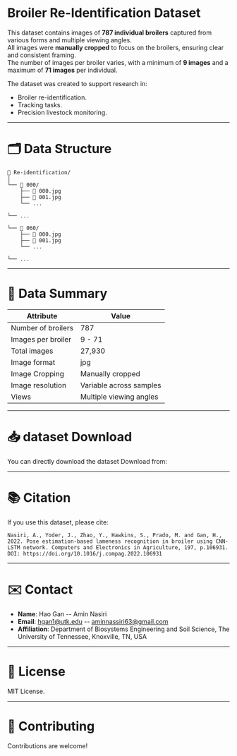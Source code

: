 # Broiler Re-Identification Dataset
This dataset contains images of **787 individual broilers** captured from various forms and multiple viewing angles.  
All images were **manually cropped** to focus on the broilers, ensuring clear and consistent framing.  
The number of images per broiler varies, with a minimum of **9 images** and a maximum of **71 images** per individual.

The dataset was created to support research in:
* Broiler re-identification.
* Tracking tasks.
* Precision livestock monitoring.
---

# 🗂️ Data Structure

```
📁 Re-identification/
│
└── 📁 000/
    ├── 📄 000.jpg
    ├── 📄 001.jpg
    └── ...

└── ...

└── 📁 060/
    ├── 📄 000.jpg
    ├── 📄 001.jpg
    └── ...

└── ...
```
---

# 📑 Data Summary
| Attribute            | Value                   |
| -------------------- | ------------------------|
| Number of broilers   | 787                     |
| Images per broiler   | 9 - 71                  |
| Total images         | 27,930                  |
| Image format         | jpg                     |
| Image Cropping       | Manually cropped        |
| Image resolution     | Variable across samples |
| Views                | Multiple viewing angles |

---

# 📥 dataset Download
You can directly download the dataset Download from:

---

# 📚 Citation
If you use this dataset, please cite:

```
Nasiri, A., Yoder, J., Zhao, Y., Hawkins, S., Prado, M. and Gan, H., 2022. Pose estimation-based lameness recognition in broiler using CNN-LSTM network. Computers and Electronics in Agriculture, 197, p.106931.
DOI: https://doi.org/10.1016/j.compag.2022.106931
```
---

# ✉️ Contact
* **Name**: Hao Gan -- Amin Nasiri
* **Email**: hgan1@utk.edu -- aminnassiri63@gmail.com
* **Affiliation**: Department of Biosystems Engineering and Soil Science, The University of Tennessee, Knoxville, TN, USA

---

# 📜 License
MIT License.

---

# 🤝 Contributing
Contributions are welcome!
